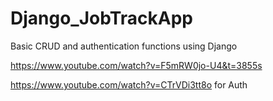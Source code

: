 # Django_JobTrackApp


Basic CRUD and authentication functions using Django 

https://www.youtube.com/watch?v=F5mRW0jo-U4&t=3855s

https://www.youtube.com/watch?v=CTrVDi3tt8o for Auth
